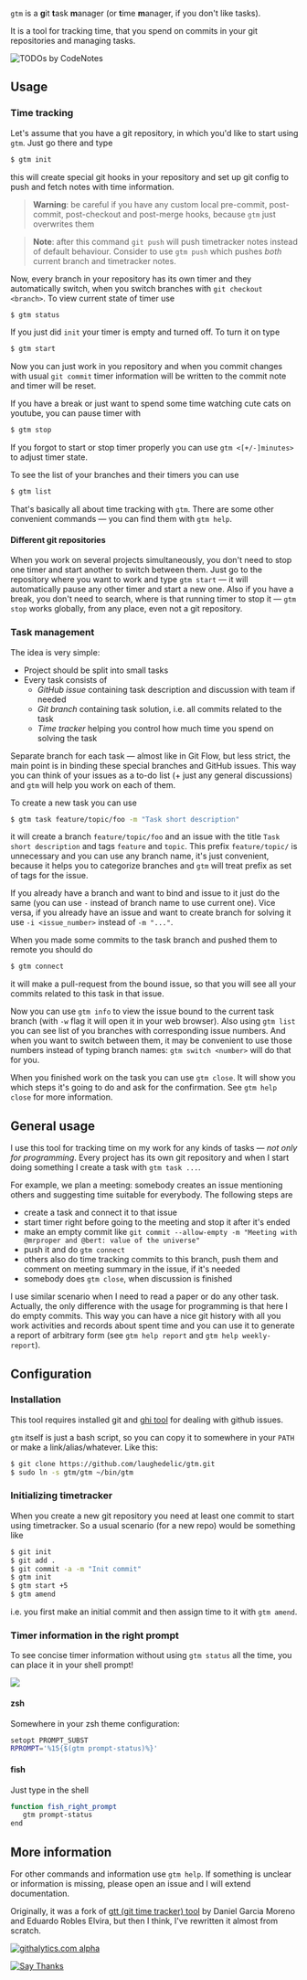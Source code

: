 `gtm` is a **g**it **t**ask **m**anager (or **t**ime **m**anager, if you don't like tasks).

It is a tool for tracking time, that you spend on commits in your git repositories and managing tasks.

![TODOs by CodeNotes](http://codenotes.me/badge/8855986/todos.png)

## Usage

### Time tracking

Let's assume that you have a git repository, in which you'd like to start using `gtm`. Just go there and type
```bash
$ gtm init
```
this will create special git hooks in your repository and set up git config to push and fetch notes with time information.

> **Warning**: be careful if you have any custom local pre-commit, post-commit, post-checkout and post-merge hooks, because `gtm` just overwrites them

> **Note**: after this command `git push` will push timetracker notes instead of default behaviour. Consider to use `gtm push` which pushes _both_ current branch and timetracker notes.

Now, every branch in your repository has its own timer and they automatically switch, when you switch branches with `git checkout <branch>`. 
To view current state of timer use
```bash
$ gtm status
```
If you just did `init` your timer is empty and turned off. To turn it on type
```bash
$ gtm start
```

Now you can just work in you repository and when you commit changes with usual `git commit` timer information will be written to the commit note and timer will be reset.

If you have a break or just want to spend some time watching cute cats on youtube, you can pause timer with
```bash
$ gtm stop
```

If you forgot to start or stop timer properly you can use `gtm <[+/-]minutes>` to adjust timer state.

To see the list of your branches and their timers you can use
```bash
$ gtm list
```

That's basically all about time tracking with `gtm`. There are some other convenient commands — you can find them with `gtm help`.

#### Different git repositories

When you work on several projects simultaneously, you don't need to stop one timer and start another to switch between them. Just go to the repository where you want to work and type `gtm start` — it will automatically pause any other timer and start a new one. Also if you have a break, you don't need to search, where is that running timer to stop it — `gtm stop` works globally, from any place, even not a git repository.

### Task management

The idea is very simple:
- Project should be split into small tasks
- Every task consists of
  + _GitHub issue_ containing task description and discussion with team if needed
  + _Git branch_ containing task solution, i.e. all commits related to the task
  + _Time tracker_ helping you control how much time you spend on solving the task

Separate branch for each task — almost like in Git Flow, but less strict, the main point is in binding these special branches and GitHub issues. This way you can think of your issues as a to-do list (+ just any general discussions) and `gtm` will help you work on each of them.

To create a new task you can use
```bash
$ gtm task feature/topic/foo -m "Task short description"
```
it will create a branch `feature/topic/foo` and an issue with the title `Task short description` and tags `feature` and `topic`. This prefix `feature/topic/` is unnecessary and you can use any branch name, it's just convenient, because it helps you to categorize branches and `gtm` will treat prefix as set of tags for the issue.

If you already have a branch and want to bind and issue to it just do the same (you can use `-` instead of branch name to use current one). Vice versa, if you already have an issue and want to create branch for solving it use `-i <issue_number>` instead of `-m "..."`.

When you made some commits to the task branch and pushed them to remote you should do
```bash
$ gtm connect
```
it will make a pull-request from the bound issue, so that you will see all your commits related to this task in that issue.

Now you can use `gtm info` to view the issue bound to the current task branch (with `-w` flag it will open it in your web browser). Also using `gtm list` you can see list of you branches with corresponding issue numbers. And when you want to switch between them, it may be convenient to use those numbers instead of typing branch names: `gtm switch <number>` will do that for you.

When you finished work on the task you can use `gtm close`. It will show you which steps it's going to do and ask for the confirmation. See `gtm help close` for more information.

## General usage

I use this tool for tracking time on my work for any kinds of tasks — _not only for programming_. Every project has its own git repository and when I start doing something I create a task with `gtm task ...`. 

For example, we plan a meeting: somebody creates an issue mentioning others and suggesting time suitable for everybody. The following steps are

- create a task and connect it to that issue
- start timer right before going to the meeting and stop it after it's ended
- make an empty commit like `git commit --allow-empty -m "Meeting with @mrproper and @bert: value of the universe"`
- push it and do `gtm connect`
- others also do time tracking commits to this branch, push them and comment on meeting summary in the issue, if it's needed
- somebody does `gtm close`, when discussion is finished

I use similar scenario when I need to read a paper or do any other task. Actually, the only difference with the usage for programming is that here I do empty commits. This way you can have a nice git history with all you work activities and records about spent time and you can use it to generate a report of arbitrary form (see `gtm help report` and `gtm help weekly-report`).

## Configuration

### Installation

This tool requires installed git and [ghi tool](https://github.com/stephencelis/ghi) for dealing with github issues.

`gtm` itself is just a bash script, so you can copy it to somewhere in your `PATH` or make a link/alias/whatever. Like this:
```bash
$ git clone https://github.com/laughedelic/gtm.git
$ sudo ln -s gtm/gtm ~/bin/gtm
```

### Initializing timetracker

When you create a new git repository you need at least one commit to start using timetracker. So a usual scenario (for a new repo) would be something like

```bash
$ git init
$ git add .
$ git commit -a -m "Init commit"
$ gtm init
$ gtm start +5
$ gtm amend
```

i.e. you first make an initial commit and then assign time to it with `gtm amend`.

### Timer information in the right prompt

To see concise timer information without using `gtm status` all the time, you can place it in your shell prompt!

![](http://i.imgur.com/NRdzXwF.png?1)

#### zsh

Somewhere in your zsh theme configuration:
```bash
setopt PROMPT_SUBST
RPROMPT='%15{$(gtm prompt-status)%}'
```

#### fish

Just type in the shell
```bash
function fish_right_prompt
   gtm prompt-status
end
```


## More information

For other commands and information use `gtm help`. If something is unclear or information is missing, please open an issue and I will extend documentation.

Originally, it was a fork of [gtt (git time tracker) tool](http://gitorious.org/gtt/gtt) by Daniel Garcia Moreno and Eduardo Robles Elvira, but then I think, I've rewritten it almost from scratch.

[![githalytics.com alpha](https://cruel-carlota.pagodabox.com/27313b5f86976621be0037ff3a5b15f9 "githalytics.com")](http://githalytics.com/laughedelic.github.io/gtm)

<a href="http://twitter.com/home/?status=Thanks @laughedelic for making gtm: https%3A%2F%2Fgithub.com%2Flaughedelic%2Fgtm"><img src="https://s3.amazonaws.com/github-thank-you-button/thank-you-button.png" alt="Say Thanks" /></a>
